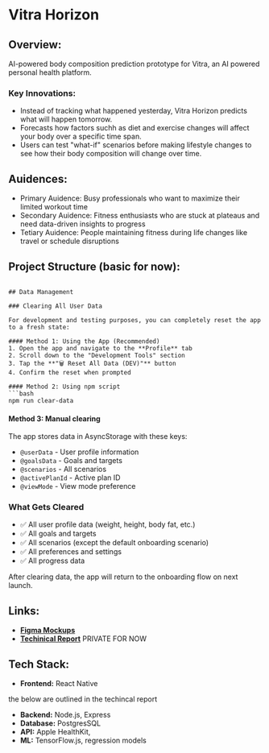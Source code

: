 # Vitra Horizon

## Overview:
AI-powered body composition prediction prototype for Vitra, an AI powered personal health platform.

### Key Innovations:
- Instead of tracking what happened yesterday, Vitra Horizon predicts what will happen tomorrow.
- Forecasts how factors suchh as diet and exercise changes will affect your body over a specific time span.
- Users can test "what-if" scenarios before making lifestyle changes to see how their body composition will change over time.

## Auidences:
- Primary Auidence: Busy professionals who want to maximize their limited workout time
- Secondary Auidence: Fitness enthusiasts who are stuck at plateaus and need data-driven insights to progress
- Tetiary Auidence: People maintaining fitness during life changes like travel or schedule disruptions

## Project Structure (basic for now):

```

## Data Management

### Clearing All User Data

For development and testing purposes, you can completely reset the app to a fresh state:

#### Method 1: Using the App (Recommended)
1. Open the app and navigate to the **Profile** tab
2. Scroll down to the "Development Tools" section
3. Tap the **"🗑️ Reset All Data (DEV)"** button
4. Confirm the reset when prompted

#### Method 2: Using npm script
```bash
npm run clear-data
```

#### Method 3: Manual clearing
The app stores data in AsyncStorage with these keys:
- `@userData` - User profile information
- `@goalsData` - Goals and targets
- `@scenarios` - All scenarios
- `@activePlanId` - Active plan ID
- `@viewMode` - View mode preference

### What Gets Cleared
- ✅ All user profile data (weight, height, body fat, etc.)
- ✅ All goals and targets
- ✅ All scenarios (except the default onboarding scenario)
- ✅ All preferences and settings
- ✅ All progress data

After clearing data, the app will return to the onboarding flow on next launch.

## Links:
- **[Figma Mockups](https://www.figma.com/design/m75ytxkGcBzSDBOngFZ0uC/Vitra-Horizon?node-id=1-4&t=9V0KiCRKbNrztMy4-1)**
- **[Techinical Report](https://docs.google.com/document/d/1gc_whwEjgLRRhWGw94-B7K5gxQ05bhFJIEZ8JGbwvCs/edit?usp=sharing)** PRIVATE FOR NOW

## Tech Stack:
- **Frontend:** React Native

the below are outlined in the techincal report
- **Backend:** Node.js, Express
- **Database:** PostgresSQL
- **API:** Apple HealthKit, 
- **ML:** TensorFlow.js, regression models
